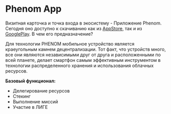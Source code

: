 # Phenom App

Визитная карточка и точка входа в экосистему - Приложение Phenom. Сегодня оно доступно к скачиванию как из [AppStore](https://apps.apple.com/ru/app/phenom-platform/id1548447034?l=ru), так и из [GooglePlay](https://play.google.com/store/apps/details?id=io.thephenom.phenom.platform). В чем его предназначение?

Для технологии PHENOM мобильное устройство является краеугольным камнем децентрализации. Тот факт, что устройств много, все они являются независимыми друг от друга и расположенными по всей планете, делает смартфон самым эффективным инструментом в технологии распределенного хранения и использования облачных ресурсов.

**Базовый функционал:**

* Делегирование ресурсов
* Стекинг
* Выполнение миссий
* Участие в ЛИГЕ